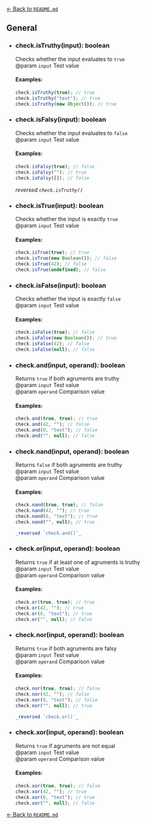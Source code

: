 [← Back to `README.md`](../README.md)

## General
- ### check.isTruthy(input): boolean
  Checks whether the input evaluates to `true`  
  @param `input` Test value

  #### Examples:
  ```javascript
  check.isTruthy(true); // true
  check.isTruthy("text"); // true
  check.isTruthy(new Object()); // true
  ```

- ### check.isFalsy(input): boolean
  Checks whether the input evaluates to `false`  
  @param `input` Test value

  #### Examples:
  ```javascript
  check.isFalsy(true); // false
  check.isFalsy(""); // true
  check.isFalsy([]); // false
  ```

  _reversed `check.isTruthy()`_

- ### check.isTrue(input): boolean
  Checks whether the input is exactly `true`  
  @param `input` Test value

  #### Examples:
  ```javascript
  check.isTrue(true); // true
  check.isTrue(new Boolean()); // false
  check.isTrue(42); // false
  check.isTrue(undefined); // false
  ```

- ### check.isFalse(input): boolean
  Checks whether the input is exactly `false`  
  @param `input` Test value

  #### Examples:
  ```javascript
  check.isFalse(true); // false
  check.isFalse(new Boolean()); // true
  check.isFalse(42); // false
  check.isFalse(null); // false
  ```

- ### check.and(input, operand): boolean
  Returns `true` if both agruments are truthy  
  @param `input` Test value  
  @param `operand` Comparison value  

  #### Examples:
  ```javascript
  check.and(true, true); // true
  check.and(42, ""); // false
  check.and(0, "text"); // false
  check.and("", null); // false
  ```

- ### check.nand(input, operand): boolean
  Returns `false` if both agruments are truthy  
  @param `input` Test value  
  @param `operand` Comparison value  

  #### Examples:
  ```javascript
  check.nand(true, true); // false
  check.nand(42, ""); // true
  check.nand(0, "text"); // true
  check.nand("", null); // true

  _reversed `check.and()`_  
  ```

- ### check.or(input, operand): boolean
  Returns `true` if at least one of agruments is truthy  
  @param `input` Test value  
  @param `operand` Comparison value  

  #### Examples:
  ```javascript
  check.or(true, true); // true
  check.or(42, ""); // true
  check.or(0, "text"); // true
  check.or("", null); // false
  ```

- ### check.nor(input, operand): boolean
  Returns `true` if both agruments are falsy  
  @param `input` Test value  
  @param `operand` Comparison value  

  #### Examples:
  ```javascript
  check.nor(true, true); // false
  check.nor(42, ""); // false
  check.nor(0, "text"); // false
  check.nor("", null); // true

  _reversed `check.or()`_  
  ```

- ### check.xor(input, operand): boolean
  Returns `true` if agruments are not equal  
  @param `input` Test value  
  @param `operand` Comparison value  

  #### Examples:
  ```javascript
  check.xor(true, true); // false
  check.xor(42, ""); // true
  check.xor(0, "text"); // true
  check.xor("", null); // false
  ```

[← Back to `README.md`](../README.md)
